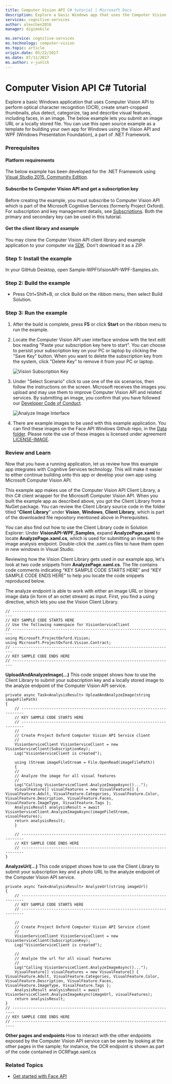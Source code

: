 ```yaml
---
title: Computer Vision API C# tutorial | Microsoft Docs
description: Explore a basic Windows app that uses the Computer Vision API in Microsoft Cognitive Services. Perform OCR, create thumbnails, and work with visual features in an image.
services: cognitive-services
author: alexchen2016
manager: digimobile

ms.service: cognitive-services
ms.technology: computer-vision
ms.topic: article
origin.date: 05/22/2017
ms.date: 07/11/2017
ms.author: v-junlch
---
```


# Computer Vision API C&#35; Tutorial

Explore a basic Windows application that uses Computer Vision API to perform optical character recognition (OCR), create smart-cropped thumbnails, plus detect, categorize, tag and describe visual features, including faces, in an image. The below example lets you submit an image URL or a locally stored file. You can use this open source example as a template for building your own app for Windows using the Vision API and WPF (Windows Presentation Foundation), a part of .NET Framework.

### <a name="Prerequisites">Prerequisites</a>

#### Platform requirements

The below example has been developed for the .NET Framework using [Visual Studio 2015, Community Edition](https://www.visualstudio.com/products/visual-studio-community-vs). 

#### Subscribe to Computer Vision API and get a subscription key 

Before creating the example, you must subscribe to Computer Vision API which is part of the Microsoft Cognitive Services (formerly Project Oxford). For subscription and key management details, see [Subscriptions](/cognitive-services/). Both the primary and secondary key can be used in this tutorial. 

#### Get the client library and example

You may clone the Computer Vision API client library and example application to your computer via [SDK](https://www.github.com/microsoft/cognitive-vision-windows). Don't download it as a ZIP.

### <a name="Step1">Step 1: Install the example</a>

In your GitHub Desktop, open Sample-WPF\VisionAPI-WPF-Samples.sln.

### <a name="Step2">Step 2: Build the example</a>

- Press Ctrl+Shift+B, or click Build on the ribbon menu, then select Build Solution.

### <a name="Step3">Step 3: Run the example</a>

1. After the build is complete, press **F5** or click **Start** on the ribbon menu to run the example.
2. Locate the Computer Vision API user interface window with the text edit box reading "Paste your subscription key here to start".
You can choose to persist your subscription key on your PC or laptop by clicking the "Save Key" button. When you want to delete the subscription key from the system, click "Delete Key" to remove it from your PC or laptop.

	![Vision Subscription Key](../Images/Vision_UI_Subscription.PNG)

3. Under "Select Scenario" click to use one of the six scenarios, then follow the instructions on the screen. Microsoft receives the images you upload and may use them to improve Computer Vision API and related services. By submitting an image, you confirm that you have followed our [Developer Code of Conduct](https://azure.microsoft.com/en-us/support/legal/developer-code-of-conduct/).

	![Analyze Image Interface](../Images/Analyze_Image_Example.PNG)

4. There are example images to be used with this example application. You can find these images on the Face API Windows Github repo, in the [Data folder](https://github.com/Microsoft/Cognitive-Face-Windows/tree/master/Data). Please note the use of these images is licensed under agreement [LICENSE-IMAGE](https://github.com/Microsoft/Cognitive-Face-Windows/blob/master/LICENSE-IMAGE.md).

### <a name="Review">Review and Learn</a>

Now that you have a running application, let us review how this example app integrates with Cognitive Services technology. This will make it easier to either continue building onto this app or develop your own app using Microsoft Computer Vision API.

This example app makes use of the Computer Vision API Client Library, a thin C# client wrapper for the Microsoft Computer Vision API. When you built the example app as described above, you got the Client Library from a NuGet package. You can review the Client Library source code in the folder titled “**Client Library**” under **Vision**, **Windows**, **Client Library**, which is part of the downloaded file repository mentioned above in Prerequisites.

You can also find out how to use the Client Library code in Solution Explorer: Under **VisionAPI-WPF_Samples**, expand **AnalyzePage.xaml** to locate **AnalyzePage.xaml.cs**, which is used for submitting an image to the image analysis endpoint. Double-click the .xaml.cs files to have them open in new windows in Visual Studio.

Reviewing how the Vision Client Library gets used in our example app, let's look at two code snippets from **AnalyzePage.xaml.cs**. The file contains code comments indicating “KEY SAMPLE CODE STARTS HERE” and “KEY SAMPLE CODE ENDS HERE” to help you locate the code snippets reproduced below.

The analyze endpoint is able to work with either an image URL or binary image data (in form of an octet stream) as input. First, you find a using directive, which lets you use the Vision Client Library.

```
// ----------------------------------------------------------------------
// KEY SAMPLE CODE STARTS HERE
// Use the following namespace for VisionServiceClient 
// ---------------------------------------------------------------------- 
using Microsoft.ProjectOxford.Vision; 
using Microsoft.ProjectOxford.Vision.Contract; 
// ----------------------------------------------------------------------
// KEY SAMPLE CODE ENDS HERE 
// ----------------------------------------------------------------------
```
**UploadAndAnalyzeImage(…)**
This code snippet shows how to use the Client Library to submit your subscription key and a locally stored image to the analyze endpoint of the Computer Vision API service.

```
private async Task<AnalysisResult> UploadAndAnalyzeImage(string imageFilePath)
{
    // -----------------------------------------------------------------------
    // KEY SAMPLE CODE STARTS HERE
    // -----------------------------------------------------------------------	
    //
    // Create Project Oxford Computer Vision API Service client
    //
    VisionServiceClient VisionServiceClient = new VisionServiceClient(SubscriptionKey);
    Log("VisionServiceClient is created");
    
    using (Stream imageFileStream = File.OpenRead(imageFilePath))
    {
    //
    // Analyze the image for all visual features
    //
    Log("Calling VisionServiceClient.AnalyzeImageAsync()...");
    VisualFeature[] visualFeatures = new VisualFeature[] { VisualFeature.Adult, VisualFeature.Categories, VisualFeature.Color, VisualFeature.Description, VisualFeature.Faces, VisualFeature.ImageType, VisualFeature.Tags };
    AnalysisResult analysisResult = await VisionServiceClient.AnalyzeImageAsync(imageFileStream, visualFeatures);
    return analysisResult;
    }
    
    // -----------------------------------------------------------------------
    // KEY SAMPLE CODE ENDS HERE
    // -----------------------------------------------------------------------
}
```
**AnalyzeUrl(…)**
This code snippet shows how to use the Client Library to submit your subscription key and a photo URL to the analyze endpoint of the Computer Vision API service.

```
private async Task<AnalysisResult> AnalyzeUrl(string imageUrl)
{
    // -----------------------------------------------------------------------
    // KEY SAMPLE CODE STARTS HERE
    // -----------------------------------------------------------------------
	
    //
    // Create Project Oxford Computer Vision API Service client
    //
    VisionServiceClient VisionServiceClient = new VisionServiceClient(SubscriptionKey);
    Log("VisionServiceClient is created");
	
    //
    // Analyze the url for all visual features
    //
    Log("Calling VisionServiceClient.AnalyzeImageAsync()...");
    VisualFeature[] visualFeatures = new VisualFeature[] { VisualFeature.Adult, VisualFeature.Categories, VisualFeature.Color, VisualFeature.Description, VisualFeature.Faces, VisualFeature.ImageType, VisualFeature.Tags };
    AnalysisResult analysisResult = await VisionServiceClient.AnalyzeImageAsync(imageUrl, visualFeatures);
    return analysisResult;
}
// -----------------------------------------------------------------------
// KEY SAMPLE CODE ENDS HERE
// -----------------------------------------------------------------------
```
**Other pages and endpoints**
How to interact with the other endpoints exposed by the Computer Vision API service can be seen by looking at the other pages in the sample; for instance, the OCR endpoint is shown as part of the code contained in OCRPage.xaml.cs 

### <a name="Related">Related Topics</a>
 - [Get started with Face API](../../Face/Tutorials/FaceAPIinCSharpTutorial.md)
 
 



